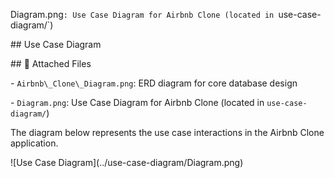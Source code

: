 Diagram.png`: Use Case Diagram for Airbnb Clone (located in `use-case-diagram/`)

\## Use Case Diagram



\## 📎 Attached Files



\- `Airbnb\_Clone\_Diagram.png`: ERD diagram for core database design

\- `Diagram.png`: Use Case Diagram for Airbnb Clone (located in `use-case-diagram/`)

The diagram below represents the use case interactions in the Airbnb Clone application.



!\[Use Case Diagram](../use-case-diagram/Diagram.png)

